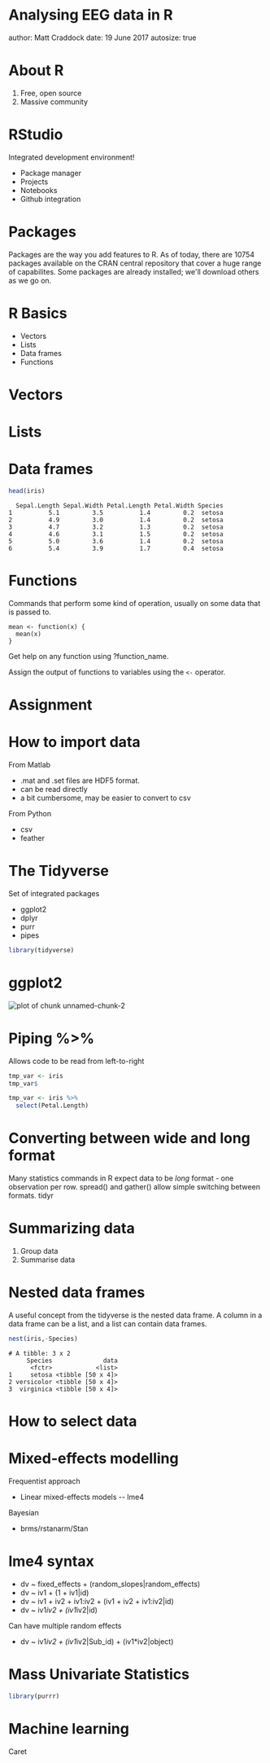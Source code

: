 Analysing EEG data in R
========================================================
author: Matt Craddock
date: 19 June 2017
autosize: true

About R
===

1. Free, open source
2. Massive community


RStudio
===

Integrated development environment!
- Package manager
- Projects
- Notebooks
- Github integration

Packages
===
Packages are the way you add features to R. As of today, there are 10754 packages available on the CRAN central repository that cover a huge range of capabilites. Some packages are already installed; we'll download others as we go on.

R Basics
===

- Vectors
- Lists
- Data frames
- Functions

Vectors
===

Lists
===

Data frames
===


```r
head(iris)
```

```
  Sepal.Length Sepal.Width Petal.Length Petal.Width Species
1          5.1         3.5          1.4         0.2  setosa
2          4.9         3.0          1.4         0.2  setosa
3          4.7         3.2          1.3         0.2  setosa
4          4.6         3.1          1.5         0.2  setosa
5          5.0         3.6          1.4         0.2  setosa
6          5.4         3.9          1.7         0.4  setosa
```

Functions
===

Commands that perform some kind of operation, usually on some data that is passed to.

```
mean <- function(x) {
  mean(x)
}
```
Get help on any function using ?function_name.


Assign the output of functions to variables using the ```<-``` operator.


Assignment
===

How to import data
===
From Matlab 
- .mat and .set files are HDF5 format.
- can be read directly
- a bit cumbersome, may be easier to convert to csv

From Python
- csv
- feather

The Tidyverse
===

Set of integrated packages
- ggplot2
- dplyr
- purr
- pipes


```r
library(tidyverse)
```





ggplot2
===
![plot of chunk unnamed-chunk-2](cutting_eeg_workshop-figure/unnamed-chunk-2-1.png)

Piping %>%
===
Allows code to be read from left-to-right


```r
tmp_var <- iris
tmp_var$
```


```r
tmp_var <- iris %>%
  select(Petal.Length) 
```

Converting between wide and long format
===
Many statistics commands in R expect data to be *long* format - one observation per row.
spread() and gather() allow simple switching between formats.
tidyr

Summarizing data
===
1. Group data
2. Summarise data


Nested data frames
===
A useful concept from the tidyverse is the nested data frame. A column in a data frame can be a list, and a list can contain data frames. 


```r
nest(iris,-Species)
```

```
# A tibble: 3 x 2
     Species              data
      <fctr>            <list>
1     setosa <tibble [50 x 4]>
2 versicolor <tibble [50 x 4]>
3  virginica <tibble [50 x 4]>
```


How to select data
===

Mixed-effects modelling
===

Frequentist approach
- Linear mixed-effects models
-- lme4

Bayesian
- brms/rstanarm/Stan

lme4 syntax
===

* dv ~ fixed_effects + (random_slopes|random_effects)
* dv ~ iv1 + (1 + iv1|id)
* dv ~ iv1 + iv2 + iv1:iv2 + (iv1 + iv2 + iv1:iv2|id)
* dv ~ iv1*iv2 + (iv1*iv2|id)

Can have multiple random effects
* dv ~ iv1*iv2 + (iv1*iv2|Sub_id) + (iv1*iv2|object)

Mass Univariate Statistics
===


```r
library(purrr)
```

Machine learning
===

Caret

